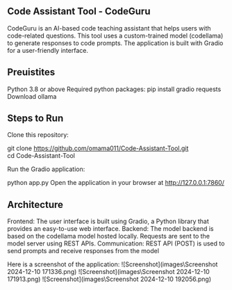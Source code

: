 ## Code Assistant Tool - CodeGuru
CodeGuru is an AI-based code teaching assistant that helps users with code-related questions. This tool uses a custom-trained model (codellama) to generate responses to code prompts. The application is built with Gradio for a user-friendly interface.

## Preuistites
Python 3.8 or above
Required python packages:
pip install gradio requests
Download ollama
## Steps to Run
Clone this repository:


git clone https://github.com/omama011/Code-Assistant-Tool.git  
cd Code-Assistant-Tool  


Run the Gradio application:

python app.py
Open the application in your browser at http://127.0.0.1:7860/

## Architecture
Frontend:
The user interface is built using Gradio, a Python library that provides an easy-to-use web interface.
Backend:
The model backend is based on the codellama model hosted locally.
Requests are sent to the model server using REST APIs.
Communication:
REST API (POST) is used to send prompts and receive responses from the model


Here is a screenshot of the application:
![Screenshot](images\Screenshot 2024-12-10 171336.png)
![Screenshot](images\Screenshot 2024-12-10 171913.png)
![Screenshot](images\Screenshot 2024-12-10 192056.png)